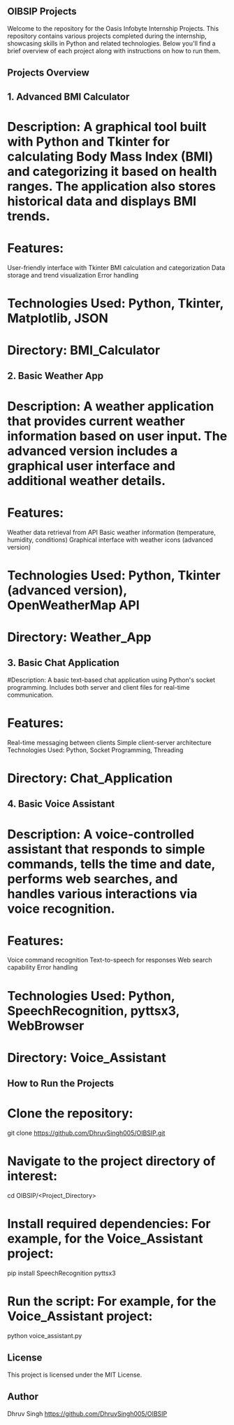 ## OIBSIP Projects

Welcome to the repository for the Oasis Infobyte Internship Projects. This repository contains various projects completed during the internship, showcasing skills in Python and related technologies. Below you'll find a brief overview of each project along with instructions on how to run them.

## Projects Overview

## 1. Advanced BMI Calculator

# Description: A graphical tool built with Python and Tkinter for calculating Body Mass Index (BMI) and categorizing it based on health ranges. The application also stores historical data and displays BMI trends.

# Features:

User-friendly interface with Tkinter
BMI calculation and categorization
Data storage and trend visualization
Error handling

# Technologies Used: Python, Tkinter, Matplotlib, JSON

# Directory: BMI_Calculator

## 2. Basic Weather App

# Description: A weather application that provides current weather information based on user input. The advanced version includes a graphical user interface and additional weather details.

# Features:

Weather data retrieval from API
Basic weather information (temperature, humidity, conditions)
Graphical interface with weather icons (advanced version)

# Technologies Used: Python, Tkinter (advanced version), OpenWeatherMap API

# Directory: Weather_App

## 3. Basic Chat Application

#Description: A basic text-based chat application using Python's socket programming. Includes both server and client files for real-time communication.

# Features:

Real-time messaging between clients
Simple client-server architecture
Technologies Used: Python, Socket Programming, Threading

# Directory: Chat_Application

## 4. Basic Voice Assistant

# Description: A voice-controlled assistant that responds to simple commands, tells the time and date, performs web searches, and handles various interactions via voice recognition.

# Features:

Voice command recognition
Text-to-speech for responses
Web search capability
Error handling

# Technologies Used: Python, SpeechRecognition, pyttsx3, WebBrowser
# Directory: Voice_Assistant


## How to Run the Projects

# Clone the repository:

git clone https://github.com/DhruvSingh005/OIBSIP.git
# Navigate to the project directory of interest:

cd OIBSIP/<Project_Directory>
# Install required dependencies: For example, for the Voice_Assistant project:

pip install SpeechRecognition pyttsx3

# Run the script: For example, for the Voice_Assistant project:

python voice_assistant.py

## License

This project is licensed under the MIT License.

## Author

Dhruv Singh
https://github.com/DhruvSingh005/OIBSIP
